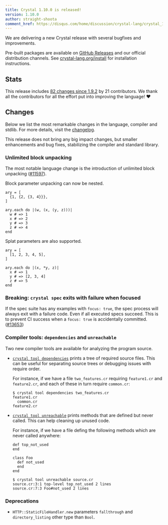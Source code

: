 ```yaml
---
title: Crystal 1.10.0 is released!
version: 1.10.0
author: straight-shoota
comment_href: https://disqus.com/home/discussion/crystal-lang/crystal_1100_is_released/
---
```


We are delivering a new Crystal release with several bugfixes and improvements.

Pre-built packages are available on [GitHub Releases](https://github.com/crystal-lang/crystal/releases/tag/1.10.0)
and our official distribution channels.
See [crystal-lang.org/install](https://crystal-lang.org/install/) for
installation instructions.

## Stats

This release includes [82 changes since 1.9.2](https://github.com/crystal-lang/crystal/pulls?q=is%3Apr+milestone%3A1.10.0)
by 21 contributors. We thank all the contributors for all the effort put into
improving the language! ❤️

## Changes

Below we list the most remarkable changes in the language, compiler and stdlib.
For more details, visit the [changelog](https://github.com/crystal-lang/crystal/releases/tag/1.10.0).

This release does not bring any big impact changes, but smaller enhancements and
bug fixes, stabilizing the compiler and standard library.

### Unlimited block unpacking

The most notable language change is the introduction of unlimited block
unpacking ([#11597](https://github.com/crystal-lang/crystal/pull/11597)).

Block parameter unpacking can now be nested.

```crystal
ary = [
  {1, {2, {3, 4}}},
]

ary.each do |(w, (x, (y, z)))|
  w # => 1
  x # => 2
  y # => 3
  z # => 4
end
```

Splat parameters are also supported.

```crystal
ary = [
  [1, 2, 3, 4, 5],
]

ary.each do |(x, *y, z)|
  x # => 1
  y # => [2, 3, 4]
  z # => 5
end
```

### Breaking: `crystal spec` exits with failure when focused

If the spec suite has any examples with `focus: true`, the spec process will
always exit with a failure code. Even if all executed specs succeed.
This is to prevent CI success when a `focus: true` is accidentally committed. ([#13653](https://github.com/crystal-lang/crystal/pull/13653))

### Compiler tools: `dependencies` and `unreachable`

Two new compiler tools are available for analyzing the program source.

- [`crystal tool dependencies`](https://crystal-lang.org/reference/1.10/man/crystal#crystal-tool-dependencies)
  prints a tree of required source files. This can be useful for separating
  source trees or debugging issues with require order.

  For instance, if we have a file `two_features.cr` requiring `feature1.cr` and
  `feature2.cr`, and each of these in turn require `common.cr`:

  ```console
  $ crystal tool dependencies two_features.cr
  feature1.cr
    common.cr
  feature2.cr
  ```

- [`crystal tool unreachable`](https://crystal-lang.org/reference/1.10/man/crystal#crystal-tool-unreachable)
  prints methods that are defined but never called. This can help cleaning up
  unused code.

  For instance, if we have a file defing the following methods which are never
  called anywhere:

  ```crystal
  def top_not_used
  end

  class Foo
    def not_used
    end
  end
  ```

  ```console
  $ crystal tool unreachable source.cr
  source.cr:3:1 top-level top_not_used 2 lines
  source.cr:7:3 Foo#not_used 2 lines
  ```

### Deprecations

- `HTTP::StaticFileHandler.new` parameters `fallthrough` and `directory_listing`
   other type than `Bool`.

